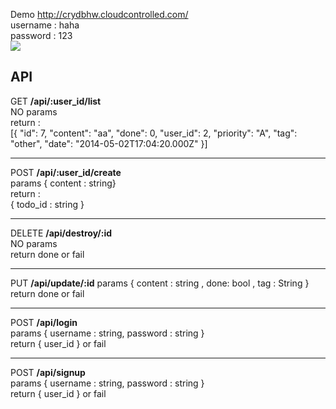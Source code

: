 Demo  http://crydbhw.cloudcontrolled.com/  
username : haha  
password : 123  
![](https://lh4.googleusercontent.com/-KNEXafKAgpo/U23oGmmvltI/AAAAAAAAAns/F2Cs_GBLwog/w394-h598-no/demo.png)



API
---
GET **/api/:user_id/list**  
NO params  
return :  
[{
"id": 7,
"content": "aa",
"done": 0,
"user_id": 2,
"priority": "A",
"tag": "other",
"date": "2014-05-02T17:04:20.000Z"
}]

---
POST **/api/:user_id/create**  
params  { content : string}  
return :  
{ todo_id : string }

---
DELETE **/api/destroy/:id**  
NO params  
return done  or  fail

---
PUT **/api/update/:id**
params  { content : string , done: bool , tag : String }  
return done  or  fail


---
POST **/api/login**  
params  { username : string, password : string }    
return { user_id } or fail  

---
POST **/api/signup**  
params  { username : string, password : string }    
return { user_id } or fail 
